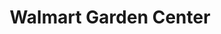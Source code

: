 ---
title: "Walmart Garden Center"
url: /vadnais-heights/walmart-garden-center/
shop: Garten-Center
---